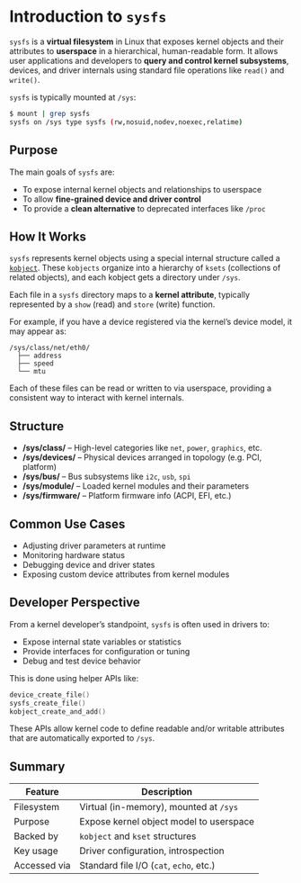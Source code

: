 # Introduction to `sysfs`

`sysfs` is a **virtual filesystem** in Linux that exposes kernel objects and their attributes to **userspace** in a hierarchical, human-readable form. It allows user applications and developers to **query and control kernel subsystems**, devices, and driver internals using standard file operations like `read()` and `write()`.

`sysfs` is typically mounted at `/sys`:

```bash
$ mount | grep sysfs
sysfs on /sys type sysfs (rw,nosuid,nodev,noexec,relatime)
```

## Purpose

The main goals of `sysfs` are:

* To expose internal kernel objects and relationships to userspace
* To allow **fine-grained device and driver control**
* To provide a **clean alternative** to deprecated interfaces like `/proc`

## How It Works

`sysfs` represents kernel objects using a special internal structure called a [`kobject`](https://elixir.bootlin.com/linux/latest/source/include/linux/kobject.h). These `kobjects` organize into a hierarchy of `ksets` (collections of related objects), and each kobject gets a directory under `/sys`.

Each file in a `sysfs` directory maps to a **kernel attribute**, typically represented by a `show` (read) and `store` (write) function.

For example, if you have a device registered via the kernel’s device model, it may appear as:

```
/sys/class/net/eth0/
  ├── address
  ├── speed
  └── mtu
```

Each of these files can be read or written to via userspace, providing a consistent way to interact with kernel internals.

## Structure

* **/sys/class/** – High-level categories like `net`, `power`, `graphics`, etc.
* **/sys/devices/** – Physical devices arranged in topology (e.g. PCI, platform)
* **/sys/bus/** – Bus subsystems like `i2c`, `usb`, `spi`
* **/sys/module/** – Loaded kernel modules and their parameters
* **/sys/firmware/** – Platform firmware info (ACPI, EFI, etc.)

## Common Use Cases

* Adjusting driver parameters at runtime
* Monitoring hardware status
* Debugging device and driver states
* Exposing custom device attributes from kernel modules

## Developer Perspective

From a kernel developer’s standpoint, `sysfs` is often used in drivers to:

* Expose internal state variables or statistics
* Provide interfaces for configuration or tuning
* Debug and test device behavior

This is done using helper APIs like:

```c
device_create_file()
sysfs_create_file()
kobject_create_and_add()
```

These APIs allow kernel code to define readable and/or writable attributes that are automatically exported to `/sys`.

## Summary

| Feature      | Description                             |
| ------------ | --------------------------------------- |
| Filesystem   | Virtual (in-memory), mounted at `/sys`  |
| Purpose      | Expose kernel object model to userspace |
| Backed by    | `kobject` and `kset` structures         |
| Key usage    | Driver configuration, introspection     |
| Accessed via | Standard file I/O (`cat`, `echo`, etc.) |

